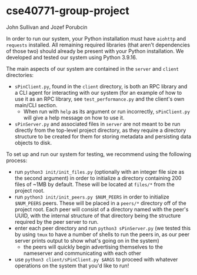 # cse40771-group-project
John Sullivan and Jozef Porubcin

In order to run our system, your Python installation must have `aiohttp` and `requests` installed. All remaining required libraries (that aren't dependencies of those two) should already be present with your Python installation. We developed and tested our system using Python 3.9.16.

The main aspects of our system are contained in the `server` and `client` directories:
- `sPinClient.py`, found in the `client` directory, is both an RPC library and a CLI agent for interacting with our system (for an example of how to use it as an RPC library, see `test_performance.py` and the client's own main/CLI section.
  - When run with `help` as its argument or run incorrectly, `sPinClient.py` will give a help message on how to use it.
- `sPinServer.py` and associated files in `server` are not meant to be run directly from the top-level project directory, as they require a directory structure to be created for them for storing metadata and persisting data objects to disk.

To set up and run our system for testing, we recommend using the following process:
- run `python3 init/init_files.py` (optionally with an integer file size as the second argument) in order to initialize a directory containing 200 files of ~1MB by default. These will be located at `files/*` from the project root.
- run `python3 init/init_peers.py $NUM_PEERS` in order to initialize `$NUM_PEERS` peers. These will be placed in a `peers/*` directory off of the project root. Each peer will consist of a directory named with the peer's UUID, with the internal structure of that directory being the structure required by the peer server to run.
- enter each peer directory and run `python3 sPinServer.py` (we tested this by using `tmux` to have a number of shells to run the peers in, as our peer server prints output to show what's going on in the system)
  - the peers will quickly begin advertising themselves to the nameserver and communicating with each other
- use `python3 client/sPinClient.py $ARGS` to proceed with whatever operations on the system that you'd like to run!
